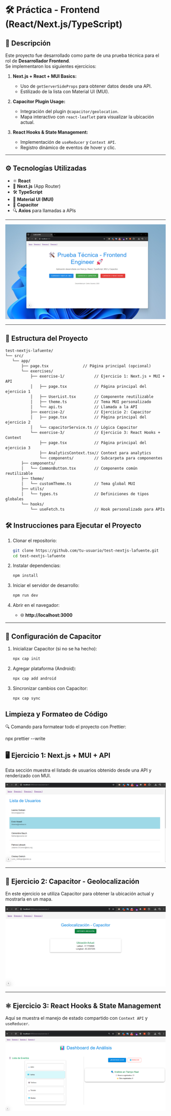 # 🛠️ Práctica - Frontend (React/Next.js/TypeScript)

## 🚀 Descripción

Este proyecto fue desarrollado como parte de una prueba técnica para el rol de **Desarrollador Frontend**.  
Se implementaron los siguientes ejercicios:

1. **Next.js + React + MUI Basics:**  
   - Uso de `getServerSideProps` para obtener datos desde una API.  
   - Estilizado de la lista con Material UI (MUI).  

2. **Capacitor Plugin Usage:**  
   - Integración del plugin `@capacitor/geolocation`.  
   - Mapa interactivo con `react-leaflet` para visualizar la ubicación actual.  

3. **React Hooks & State Management:**  
   - Implementación de `useReducer` y `Context API`.  
   - Registro dinámico de eventos de hover y clic.

---

## ⚙️ **Tecnologías Utilizadas**

- ⚛️ **React**
- 🚀 **Next.js** (App Router)
- 🛠️ **TypeScript**
- 🎨 **Material UI (MUI)**
- 📡 **Capacitor**
- 🔍 **Axios** para llamadas a APIs

---

![Home](./public/home1.png)

---

## 📂 **Estructura del Proyecto**
 ```
test-nextjs-lafuente/
└── src/
    └── app/
        ├── page.tsx               // Página principal (opcional)
        └── exercises/
            ├── exercise-1/             // Ejercicio 1: Next.js + MUI + API
            │   ├── page.tsx            // Página principal del ejercicio 1
            │   ├── UserList.tsx        // Componente reutilizable
            │   ├── theme.ts            // Tema MUI personalizado
            │   └── api.ts              // Llamada a la API
            ├── exercise-2/             // Ejercicio 2: Capacitor
            │   ├── page.tsx            // Página principal del ejercicio 2
            │   └── capacitorService.ts // Lógica Capacitor
            └── exercise-3/             // Ejercicio 3: React Hooks + Context
                ├── page.tsx            // Página principal del ejercicio 3
                ├── AnalyticsContext.tsx// Context para analytics
                └── components/         // Subcarpeta para componentes
        ├── components/
        │   └── CommonButton.tsx        // Componente común reutilizable
        ├── theme/
        │   └── customTheme.ts          // Tema global MUI
        ├── utils/
        │   └── types.ts                // Definiciones de tipos globales
        └── hooks/
            └── useFetch.ts             // Hook personalizado para APIs
 ```

## 🛠️ **Instrucciones para Ejecutar el Proyecto**

1. Clonar el repositorio:

   ```bash
   git clone https://github.com/tu-usuario/test-nextjs-lafuente.git
   cd test-nextjs-lafuente
   ```

2. Instalar dependencias:

   ```bash
   npm install
   ```

3. Iniciar el servidor de desarrollo:

   ```bash
   npm run dev
   ```

4. Abrir en el navegador:
   - 🌐 **http://localhost:3000**

---

## 📲 **Configuración de Capacitor**

1. Inicializar Capacitor (si no se ha hecho):

   ```bash
   npx cap init
   ```

2. Agregar plataforma (Android):

   ```bash
   npx cap add android
   ```

3. Sincronizar cambios con Capacitor:
   ```bash
   npx cap sync
   ```

 ## Limpieza y Formateo de Código
🔍 Comando para formatear todo el proyecto con Prettier:

npx prettier --write 

## 🖥️ Ejercicio 1: Next.js + MUI + API

Esta sección muestra el listado de usuarios obtenido desde una API y renderizado con MUI.

![Listado de Usuarios](./public/ejercicio1.png)

---

## 📱 Ejercicio 2: Capacitor - Geolocalización

En este ejercicio se utiliza Capacitor para obtener la ubicación actual y mostrarla en un mapa.

![Mapa de Geolocalización](./public/ejercicio2.png)

---

## ⚛️ Ejercicio 3: React Hooks & State Management

Aquí se muestra el manejo de estado compartido con `Context API` y `useReducer`.

![Dashboard de Eventos](./public/ejercicio3.png)
